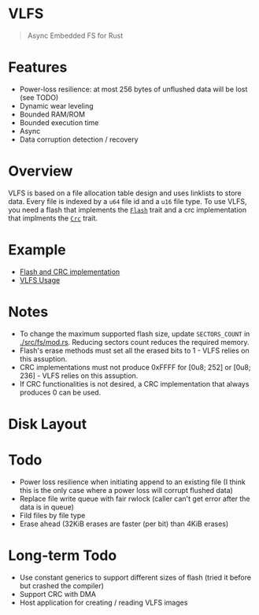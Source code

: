 # VLFS

> Async Embedded FS for Rust

# Features

- Power-loss resilience: at most 256 bytes of unflushed data will be lost (see TODO)
- Dynamic wear leveling
- Bounded RAM/ROM
- Bounded execution time
- Async
- Data corruption detection / recovery

# Overview

VLFS is based on a file allocation table design and uses linklists to store data. Every file is indexed by a `u64` file id and a `u16` file type. To use VLFS, you need a flash that implements the [`Flash`](./src/driver/flash.rs) trait and a crc implementation that implments the [`Crc`](./src/driver/crc.rs) trait.

# Example

- [Flash and CRC implementation](https://gist.github.com/PegasisForever/e3ece967100eae4870c550a751886b67)
- [VLFS Usage](../firmware-common/src/common/console/console.rs)

# Notes

- To change the maximum supported flash size, update `SECTORS_COUNT` in [./src/fs/mod.rs](./src/fs/mod.rs). Reducing sectors count reduces the  required memory.
- Flash's erase methods must set all the erased bits to 1 - VLFS relies on this assuption.
- CRC implementations must not produce 0xFFFF for [0u8; 252] or [0u8; 236] - VLFS relies on this assuption.
- If CRC functionalities is not desired, a CRC implementation that always produces 0 can be used.

# Disk Layout

# Todo

- Power loss resilience when initiating append to an existing file (I think this is the only case where a power loss will corrupt flushed data)
- Replace file write queue with fair rwlock (caller can't get error after the data is in queue)
- Fild files by file type
- Erase ahead (32KiB erases are faster (per bit) than 4KiB erases)

# Long-term Todo

- Use constant generics to support different sizes of flash (tried it before but crashed the compiler)
- Support CRC with DMA
- Host application for creating / reading VLFS images